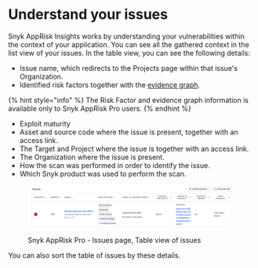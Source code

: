 # Understand your issues

Snyk AppRisk Insights works by understanding your vulnerabilities within the context of your application. You can see all the gathered context in the list view of your issues. In the table view, you can see the following details:

* Issue name, which redirects to the Projects page within that issue's Organization.
* Identified risk factors together with the [evidence graph](evidence-graph.md).

{% hint style="info" %}
The Risk Factor and evidence graph information is available only to Snyk AppRisk Pro users.
{% endhint %}

* Exploit maturity
* Asset and source code where the issue is present, together with an access link.
* The Target and Project where the issue is together with an access link.
* The Organization where the issue is present.
* How the scan was performed in order to identify the issue.
* Which Snyk product was used to perform the scan.

<figure><img src="../../../.gitbook/assets/image (467).png" alt="Snyk AppRisk Pro - Issues page, Table view of issues"><figcaption><p>Snyk AppRisk Pro - Issues page, Table view of issues</p></figcaption></figure>

You can also sort the table of issues by these details.
